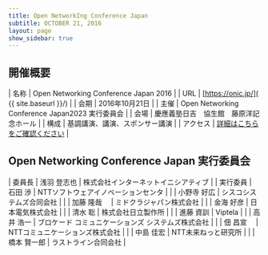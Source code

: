 ```yaml
---
title: Open NetworkIng Conference Japan
subtitle: OCTOBER 21, 2016
layout: page
show_sidebar: true
---
```

## 開催概要

| 名称     | Open Networking Conference Japan 2016 |
| URL      | [https://onic.jp/]( {{ site.baseurl }}/) |
| 会期     | 2016年10月21日 |
| 主催     | Open Networking Conference Japan2023 実行委員会 |
| 会場     | 慶應義塾日吉　協生館　藤原洋記念ホール |
| 構成     | 基調講演、講演、スポンサー講演 |
| アクセス | [詳細はこちらをご確認ください](https://www.kcc.keio.ac.jp/access/index.html) | 


## Open Networking Conference Japan 実行委員会

| 委員長 | 浅羽 登志也 | 株式会社インターネットイニシアティブ | 
| 実行委員 | 石田 渉 | NTTソフトウェアイノベーションセンタ | 
| | 小野寺 好広 | シスコシステムズ合同会社 |
| | 加藤 隆哉 　| ミドクラジャパン株式会社 |
| | 金海 好彦 | 日本電気株式会社 | 
| | 清水 聡 | 株式会社日立製作所 |
| | 進藤 資訓 | Viptela |
| | 高井 浩一 | ブロケード コミュニケーションズ システムズ株式会社 |
| | 佃 昌宣 　| NTTコミュニケーションズ株式会社 |
| | 中島 佳宏 | NTT未来ねっと研究所 |
| | 橋本 賢一郎 | ラストライン合同会社 |